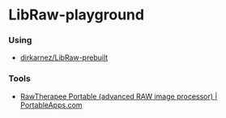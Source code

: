 LibRaw-playground
=================
### Using
- [dirkarnez/LibRaw-prebuilt](https://github.com/dirkarnez/LibRaw-prebuilt)

### Tools
- [RawTherapee Portable (advanced RAW image processor) | PortableApps.com](https://portableapps.com/apps/graphics_pictures/rawtherapee-portable)
